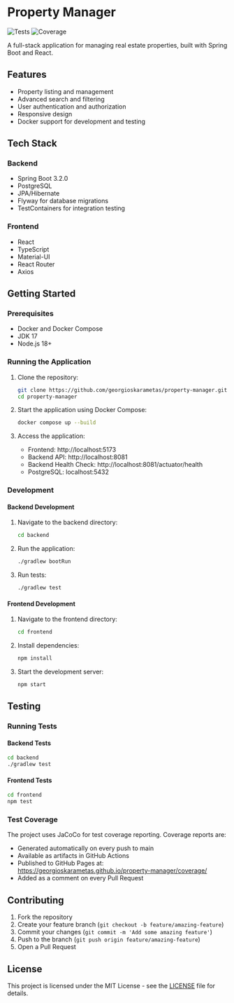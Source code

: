 # Property Manager

![Tests](https://github.com/georgioskarametas/property-manager/actions/workflows/test.yml/badge.svg)
![Coverage](https://img.shields.io/badge/coverage-0%25-red.svg)

A full-stack application for managing real estate properties, built with Spring Boot and React.

## Features

- Property listing and management
- Advanced search and filtering
- User authentication and authorization
- Responsive design
- Docker support for development and testing

## Tech Stack

### Backend
- Spring Boot 3.2.0
- PostgreSQL
- JPA/Hibernate
- Flyway for database migrations
- TestContainers for integration testing

### Frontend
- React
- TypeScript
- Material-UI
- React Router
- Axios

## Getting Started

### Prerequisites

- Docker and Docker Compose
- JDK 17
- Node.js 18+

### Running the Application

1. Clone the repository:
   ```bash
   git clone https://github.com/georgioskarametas/property-manager.git
   cd property-manager
   ```

2. Start the application using Docker Compose:
   ```bash
   docker compose up --build
   ```

3. Access the application:
   - Frontend: http://localhost:5173
   - Backend API: http://localhost:8081
   - Backend Health Check: http://localhost:8081/actuator/health
   - PostgreSQL: localhost:5432

### Development

#### Backend Development

1. Navigate to the backend directory:
   ```bash
   cd backend
   ```

2. Run the application:
   ```bash
   ./gradlew bootRun
   ```

3. Run tests:
   ```bash
   ./gradlew test
   ```

#### Frontend Development

1. Navigate to the frontend directory:
   ```bash
   cd frontend
   ```

2. Install dependencies:
   ```bash
   npm install
   ```

3. Start the development server:
   ```bash
   npm start
   ```

## Testing

### Running Tests

#### Backend Tests

```bash
cd backend
./gradlew test
```

#### Frontend Tests

```bash
cd frontend
npm test
```

### Test Coverage

The project uses JaCoCo for test coverage reporting. Coverage reports are:
- Generated automatically on every push to main
- Available as artifacts in GitHub Actions
- Published to GitHub Pages at: https://georgioskarametas.github.io/property-manager/coverage/
- Added as a comment on every Pull Request

## Contributing

1. Fork the repository
2. Create your feature branch (`git checkout -b feature/amazing-feature`)
3. Commit your changes (`git commit -m 'Add some amazing feature'`)
4. Push to the branch (`git push origin feature/amazing-feature`)
5. Open a Pull Request

## License

This project is licensed under the MIT License - see the [LICENSE](LICENSE) file for details.
